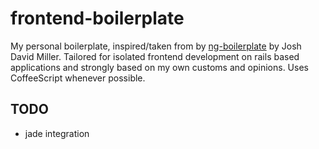frontend-boilerplate
====================

My personal boilerplate, inspired/taken from by [ng-boilerplate](http://bit.ly/ng-boilerplate) by Josh David Miller. Tailored for isolated frontend development on rails based applications and strongly based on my own customs and opinions. Uses CoffeeScript whenever possible.

TODO
----

* jade integration
